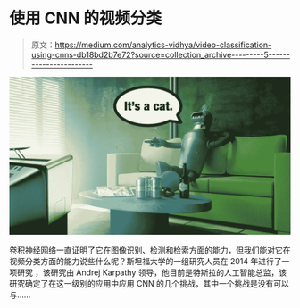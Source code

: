 # 使用 CNN 的视频分类

> 原文：<https://medium.com/analytics-vidhya/video-classification-using-cnns-db18bd2b7e72?source=collection_archive---------5----------------------->

![](img/cc7310b7791b756de1304f71f33579bd.png)

卷积神经网络一直证明了它在图像识别、检测和检索方面的能力，但我们能对它在视频分类方面的能力说些什么呢？斯坦福大学的一组研究人员在 2014 年进行了一项研究 ，该研究由 Andrej Karpathy 领导，他目前是特斯拉的人工智能总监，该研究确定了在这一级别的应用中应用 CNN 的几个挑战，其中一个挑战是没有可以与……